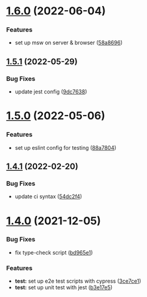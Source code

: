 # [1.6.0](https://github.com/Howard86/nextjs-template/compare/v1.5.1...v1.6.0) (2022-06-04)


### Features

* set up msw on server & browser ([58a8696](https://github.com/Howard86/nextjs-template/commit/58a8696f947f69c4feac8ce6c7a3e5ce8dfde79c))



## [1.5.1](https://github.com/Howard86/nextjs-template/compare/v1.5.0...v1.5.1) (2022-05-29)


### Bug Fixes

* update jest config ([9dc7638](https://github.com/Howard86/nextjs-template/commit/9dc7638f60698b45167c51063b5d77506b7616e6))



# [1.5.0](https://github.com/Howard86/nextjs-template/compare/v1.4.1...v1.5.0) (2022-05-06)


### Features

* set up eslint config for testing ([88a7804](https://github.com/Howard86/nextjs-template/commit/88a7804e328cc0adecaff9cff0a6ba8013bf22ad))



## [1.4.1](https://github.com/Howard86/nextjs-template/compare/v1.4.0...v1.4.1) (2022-02-20)


### Bug Fixes

* update ci syntax ([54dc2f4](https://github.com/Howard86/nextjs-template/commit/54dc2f406c6255ef8844cb36b2d0788b13f68eb1))



# [1.4.0](https://github.com/Howard86/nextjs-template/compare/v1.3.1...v1.4.0) (2021-12-05)


### Bug Fixes

* fix type-check script ([bd965e1](https://github.com/Howard86/nextjs-template/commit/bd965e19cfe4f82187b9b86ed449b727939ddf5e))


### Features

* **test:** set up e2e test scripts with cypress ([3ce7ce1](https://github.com/Howard86/nextjs-template/commit/3ce7ce1de26b335c6ed40e109e809fc42746b9ed))
* **test:** set up unit test with jest ([b3e17e5](https://github.com/Howard86/nextjs-template/commit/b3e17e5790b7ba64ecaf628fca32a948489b3f0e))



